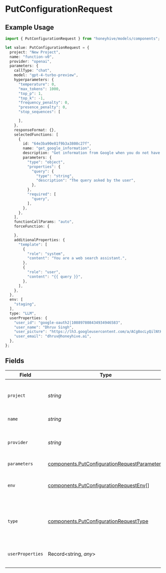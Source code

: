 # PutConfigurationRequest

## Example Usage

```typescript
import { PutConfigurationRequest } from "honeyhive/models/components";

let value: PutConfigurationRequest = {
  project: "New Project",
  name: "function-v0",
  provider: "openai",
  parameters: {
    callType: "chat",
    model: "gpt-4-turbo-preview",
    hyperparameters: {
      "temperature": 0,
      "max_tokens": 1000,
      "top_p": 1,
      "top_k": -1,
      "frequency_penalty": 0,
      "presence_penalty": 0,
      "stop_sequences": [

      ],
    },
    responseFormat: {},
    selectedFunctions: [
      {
        id: "64e3ba90e81f9b3a3808c27f",
        name: "get_google_information",
        description: "Get information from Google when you do not have that information in your context",
        parameters: {
          "type": "object",
          "properties": {
            "query": {
              "type": "string",
              "description": "The query asked by the user",
            },
          },
          "required": [
            "query",
          ],
        },
      },
    ],
    functionCallParams: "auto",
    forceFunction: {

    },
    additionalProperties: {
      "template": [
        {
          "role": "system",
          "content": "You are a web search assistant.",
        },
        {
          "role": "user",
          "content": "{{ query }}",
        },
      ],
    },
  },
  env: [
    "staging",
  ],
  type: "LLM",
  userProperties: {
    "user_id": "google-oauth2|108897808434934946583",
    "user_name": "Dhruv Singh",
    "user_picture": "https://lh3.googleusercontent.com/a/ACg8ocLyQilNtK9RIv4M0p-0FBSbxljBP0p5JabnStku1AQKtFSK=s96-c",
    "user_email": "dhruv@honeyhive.ai",
  },
};
```

## Fields

| Field                                                                                                        | Type                                                                                                         | Required                                                                                                     | Description                                                                                                  |
| ------------------------------------------------------------------------------------------------------------ | ------------------------------------------------------------------------------------------------------------ | ------------------------------------------------------------------------------------------------------------ | ------------------------------------------------------------------------------------------------------------ |
| `project`                                                                                                    | *string*                                                                                                     | :heavy_check_mark:                                                                                           | Name of the project to which this configuration belongs                                                      |
| `name`                                                                                                       | *string*                                                                                                     | :heavy_check_mark:                                                                                           | Name of the configuration                                                                                    |
| `provider`                                                                                                   | *string*                                                                                                     | :heavy_check_mark:                                                                                           | Name of the provider - "openai", "anthropic", etc.                                                           |
| `parameters`                                                                                                 | [components.PutConfigurationRequestParameters](../../models/components/putconfigurationrequestparameters.md) | :heavy_check_mark:                                                                                           | N/A                                                                                                          |
| `env`                                                                                                        | [components.PutConfigurationRequestEnv](../../models/components/putconfigurationrequestenv.md)[]             | :heavy_minus_sign:                                                                                           | List of environments where the configuration is active                                                       |
| `type`                                                                                                       | [components.PutConfigurationRequestType](../../models/components/putconfigurationrequesttype.md)             | :heavy_minus_sign:                                                                                           | Type of the configuration - "LLM" or "pipeline" - "LLM" by default                                           |
| `userProperties`                                                                                             | Record<string, *any*>                                                                                        | :heavy_minus_sign:                                                                                           | Details of user who created the configuration                                                                |